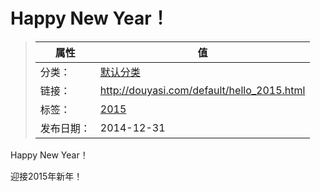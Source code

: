 # Happy New Year！

>|  属性  |  值  |
>| ----- | ----- |
>| 分类： | [默认分类](http://douyasi.com/category/default/) |
>| 链接： | http://douyasi.com/default/hello_2015.html |
>| 标签： | [2015](http://douyasi.com/tag/2015)  |
>| 发布日期： | 2014-12-31 |

Happy New Year！

迎接2015年新年！